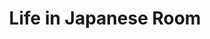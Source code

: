 ---
title: Life in Japanese Room 
category: drawings
series: Peaking
year: 2016
image: japaneseroom.png
size: 21x18.7
materials: ink on paper
---